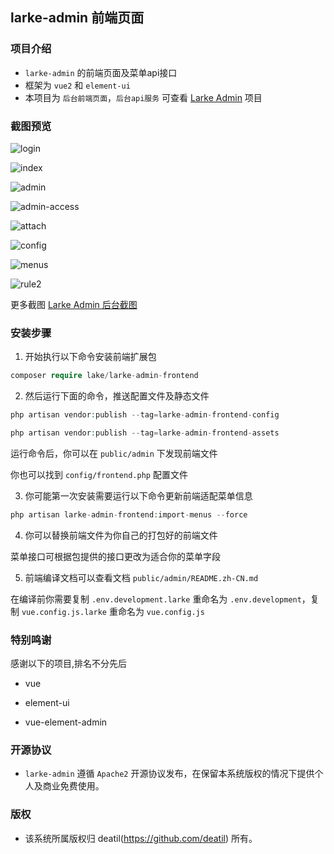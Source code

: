 ## larke-admin 前端页面


### 项目介绍

*  `larke-admin` 的前端页面及菜单api接口
*  框架为 `vue2` 和 `element-ui`
*  本项目为 `后台前端页面`，`后台api服务` 可查看 [Larke Admin](https://github.com/deatil/larke-admin) 项目


### 截图预览

![login](https://user-images.githubusercontent.com/24578855/103483910-8cec8780-4e25-11eb-93c5-ea7ce7a09b60.png)

![index](https://user-images.githubusercontent.com/24578855/103433805-aed1e880-4c32-11eb-8d5b-50638bfc13b5.png)

![admin](https://user-images.githubusercontent.com/24578855/101988564-6bd8c100-3cd5-11eb-8524-21151ba3b404.png)

![admin-access](https://user-images.githubusercontent.com/24578855/103433753-db393500-4c31-11eb-8d8a-b40dfa0db84e.png)

![attach](https://user-images.githubusercontent.com/24578855/101988566-6da28480-3cd5-11eb-9532-69d88b2f598d.png)

![config](https://user-images.githubusercontent.com/24578855/101988567-6e3b1b00-3cd5-11eb-8799-66e8ebec6020.png)

![menus](https://user-images.githubusercontent.com/24578855/101988573-71cea200-3cd5-11eb-8e8b-e80ab319b216.png)

![rule2](https://user-images.githubusercontent.com/24578855/102609155-f9992e00-4165-11eb-93ad-82275af134ab.png)

更多截图 
[Larke Admin 后台截图](https://github.com/deatil/larke-admin/issues/1)


### 安装步骤

1. 开始执行以下命令安装前端扩展包

```php
composer require lake/larke-admin-frontend
```

2. 然后运行下面的命令，推送配置文件及静态文件

```php
php artisan vendor:publish --tag=larke-admin-frontend-config

php artisan vendor:publish --tag=larke-admin-frontend-assets
```

运行命令后，你可以在 `public/admin` 下发现前端文件

你也可以找到 `config/frontend.php` 配置文件

3. 你可能第一次安装需要运行以下命令更新前端适配菜单信息

```php
php artisan larke-admin-frontend:import-menus --force
```

4. 你可以替换前端文件为你自己的打包好的前端文件

菜单接口可根据包提供的接口更改为适合你的菜单字段

5. 前端编译文档可以查看文档 `public/admin/README.zh-CN.md`

在编译前你需要复制 `.env.development.larke` 重命名为 `.env.development`，复制 `vue.config.js.larke` 重命名为 `vue.config.js`


### 特别鸣谢

感谢以下的项目,排名不分先后

 - vue

 - element-ui

 - vue-element-admin


### 开源协议

*  `larke-admin` 遵循 `Apache2` 开源协议发布，在保留本系统版权的情况下提供个人及商业免费使用。  


### 版权

*  该系统所属版权归 deatil(https://github.com/deatil) 所有。

